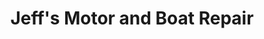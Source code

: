 ---
title: "Jeff's Motor and Boat Repair"
url: /cleburne/jeffs-motor-and-boat-repair/
shop: boat
---
